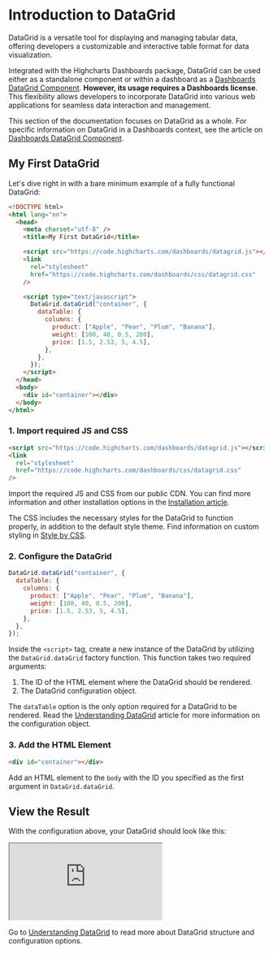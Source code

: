 # Introduction to DataGrid

DataGrid is a versatile tool for displaying and managing tabular data, offering developers a customizable and interactive table format for data visualization.

Integrated with the Highcharts Dashboards package, DataGrid can be used either as a standalone component or within a dashboard as a [Dashboards DataGrid Component](https://www.highcharts.com/docs/dashboards/datagrid-component). **However, its usage requires a Dashboards license**. This flexibility allows developers to incorporate DataGrid into various web applications for seamless data interaction and management.

This section of the documentation focuses on DataGrid as a whole. For specific information on DataGrid in a Dashboards context, see the article on [Dashboards DataGrid Component](https://www.highcharts.com/docs/dashboards/datagrid-component).

## My First DataGrid

Let's dive right in with a bare minimum example of a fully functional DataGrid:
 
```html
<!DOCTYPE html>
<html lang="en">
  <head>
    <meta charset="utf-8" />
    <title>My First DataGrid</title>

    <script src="https://code.highcharts.com/dashboards/datagrid.js"></script>
    <link
      rel="stylesheet"
      href="https://code.highcharts.com/dashboards/css/datagrid.css"
    />

    <script type="text/javascript">
      DataGrid.dataGrid("container", {
        dataTable: {
          columns: {
            product: ["Apple", "Pear", "Plum", "Banana"],
            weight: [100, 40, 0.5, 200],
            price: [1.5, 2.53, 5, 4.5],
          },
        },
      });
    </script>
  </head>
  <body>
    <div id="container"></div>
  </body>
</html>
```

### 1. Import required JS and CSS

```html
<script src="https://code.highcharts.com/dashboards/datagrid.js"></script>
<link
  rel="stylesheet"
  href="https://code.highcharts.com/dashboards/css/datagrid.css"
/>
```

Import the required JS and CSS from our public CDN. You can find more information and other installation options in the [Installation article](https://www.highcharts.com/docs/datagrid/installation).

The CSS includes the necessary styles for the DataGrid to function properly, in addition to the default style theme. Find information on custom styling in [Style by CSS](https://www.highcharts.com/docs/datagrid/style-by-css).

### 2. Configure the DataGrid

```js
DataGrid.dataGrid("container", {
  dataTable: {
    columns: {
      product: ["Apple", "Pear", "Plum", "Banana"],
      weight: [100, 40, 0.5, 200],
      price: [1.5, 2.53, 5, 4.5],
    },
  },
});
```

Inside the `<script>` tag, create a new instance of the DataGrid by utilizing the `DataGrid.dataGrid` factory function. This function takes two required arguments:

1. The ID of the HTML element where the DataGrid should be rendered.
2. The DataGrid configuration object.

The `dataTable` option is the only option required for a DataGrid to be rendered. Read the [Understanding DataGrid](https://www.highcharts.com/docs/datagrid/understanding-datagrid) article for more information on the configuration object.

### 3. Add the HTML Element

```html
<div id="container"></div>
```

Add an HTML element to the `body` with the ID you specified as the first argument in `DataGrid.dataGrid`.

## View the Result

With the configuration above, your DataGrid should look like this:

<iframe src="https://www.highcharts.com/samples/embed/data-grid/demo/your-first-datagrid" allow="fullscreen"></iframe>

Go to [Understanding DataGrid](https://www.highcharts.com/docs/datagrid/understanding-datagrid) to read more about DataGrid structure and configuration options.
